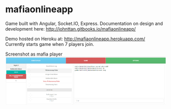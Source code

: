 mafiaonlineapp
==============

Game built with Angular, Socket.IO, Express.
Documentation on design and development here:
http://johnttan.gitbooks.io/mafiaonlineapp/



Demo hosted on Heroku at:
http://mafiaonlineapp.herokuapp.com/
Currently starts game when 7 players join.


Screenshot as mafia player
![At night](/docs/images/screen1.png?raw=true "Mafia Night 3")